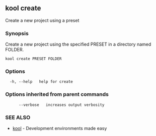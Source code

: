 ## kool create

Create a new project using a preset

### Synopsis

Create a new project using the specified PRESET in a directory named FOLDER.

```
kool create PRESET FOLDER
```

### Options

```
  -h, --help   help for create
```

### Options inherited from parent commands

```
      --verbose   increases output verbosity
```

### SEE ALSO

* [kool](kool)	 - Development environments made easy

